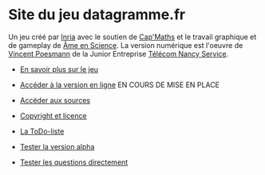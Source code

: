 # Site du jeu datagramme.fr

Un jeu créé par [Inria](http://www.inria.fr) avec le soutien de [Cap'Maths](http://www.capmaths.fr/) et le travail graphique et de gameplay de [Âme en Science](http://www.ame-en-science.fr/?p=510). La version numérique est l'oeuvre de [Vincent Poesmann](mailto:vincent.poesmann@telecomnancy.net) de la Junior Entreprise [Télécom Nancy Service](http://tnservices.fr).

* [En savoir plus sur le jeu](https://site.inria.fr/pixees/?p=534)
* [Accéder à la version en ligne](http://inriamecsci.github.io/datagramme) EN COURS DE MISE EN PLACE
* [Accéder aux sources](https://github.com/InriaMecsci/datagramme)
* [Copyright et licence](http://inriamecsci.github.io/datagramme/licence.html)

* [La ToDo-liste](https://github.com/InriaMecsci/datagramme/blob/master/tobedone.md)
* [Tester la version alpha](http://inriamecsci.github.io/datagramme/src/index.html)
* [Tester les questions directement](http://inriamecsci.github.io/datagramme/src/test.html)
